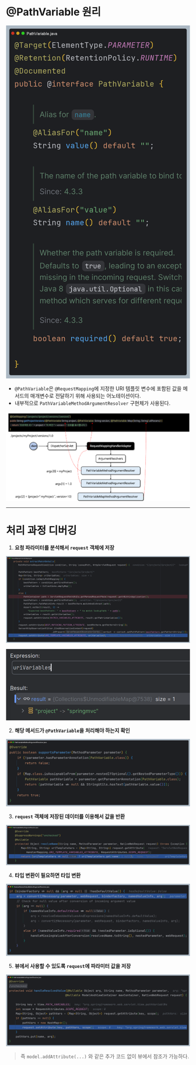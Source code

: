 # @PathVariable 원리

![img.png](image/img.png)

- `@PathVariable`은 `@RequestMapping`에 지정한 URI 템플릿 변수에 포함된 값을 메서드의 매개변수로 전달하기 위해 사용되는 어노테이션이다.
- 내부적으로 `PathVariableMethodArgumentResolver` 구현체가 사용된다.

![img_1.png](image/img_1.png)

---

# 처리 과정 디버깅

1. **요청 파라미터를 분석해서 `request` 객체에 저장**

![img_3.png](image/img_3.png)

![img_4.png](image/img_4.png)

2. **해당 메서드가 `@PathVariable`을 처리해야 하는지 확인**

![img_2.png](image/img_2.png)

3. **`request` 객체에 저장된 데이터를 이용해서 값을 반환**

![img_5.png](image/img_5.png)

4. **타입 변환이 필요하면 타입 변환**

![img_6.png](image/img_6.png)

5. **뷰에서 사용할 수 있도록 `request`에 파라미터 값을 저장**

![img_7.png](image/img_7.png)

> 즉 `model.addAttribute(...)` 와 같은 추가 코드 없이 뷰에서 참조가 가능하다.